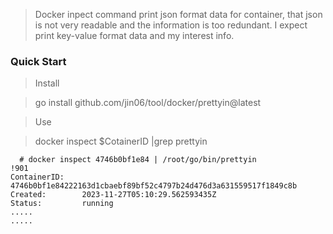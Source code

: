 > Docker inpect command print json format data for container, that json is not very readable and the information is too redundant. I expect print key-value format data and my interest info.

### Quick Start
> Install 

> go install github.com/jin06/tool/docker/prettyin@latest

> Use 

> docker inspect $CotainerID |grep prettyin

```
  # docker inspect 4746b0bf1e84 | /root/go/bin/prettyin                                                              !901
ContainerID:    4746b0bf1e84222163d1cbaebf89bf52c4797b24d476d3a631559517f1849c8b
Created:        2023-11-27T05:10:29.562593435Z
Status:         running
.....
.....
```

